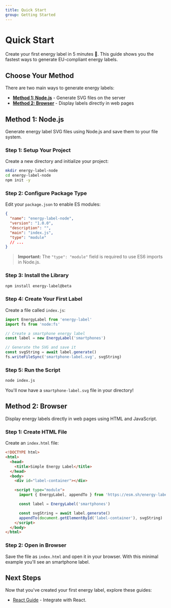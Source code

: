 ```yaml
---
title: Quick Start
group: Getting Started
---
```


# Quick Start

Create your first energy label in 5 minutes 🚀. This guide shows you the fastest ways to generate EU-compliant energy labels.

## Choose Your Method

There are two main ways to generate energy labels:

- [**Method 1: Node.js**](#method-1-nodejs) - Generate SVG files on the server
- [**Method 2: Browser**](#method-2-browser) - Display labels directly in web pages

## Method 1: Node.js

Generate energy label SVG files using Node.js and save them to your file system.

### Step 1: Setup Your Project

Create a new directory and initialize your project:

```bash
mkdir energy-label-node
cd energy-label-node
npm init -y
```

### Step 2: Configure Package Type

Edit your `package.json` to enable ES modules:

```json
{
  "name": "energy-label-node",
  "version": "1.0.0",
  "description": "",
  "main": "index.js",
  "type": "module"
  // ...
}
```

> **Important:** The `"type": "module"` field is required to use ES6 imports in Node.js.

### Step 3: Install the Library

```bash
npm install energy-label@beta
```

### Step 4: Create Your First Label

Create a file called `index.js`:

```js
import EnergyLabel from 'energy-label'
import fs from 'node:fs'

// Create a smartphone energy label
const label = new EnergyLabel('smartphones')

// Generate the SVG and save it
const svgString = await label.generate()
fs.writeFileSync('smartphone-label.svg', svgString)
```

### Step 5: Run the Script

```bash
node index.js
```

You'll now have a `smartphone-label.svg` file in your directory!

## Method 2: Browser

Display energy labels directly in web pages using HTML and JavaScript.

### Step 1: Create HTML File

Create an `index.html` file:

```html
<!DOCTYPE html>
<html>
  <head>
    <title>Simple Energy Label</title>
  </head>
  <body>
    <div id="label-container"></div>

    <script type="module">
      import { EnergyLabel, appendTo } from 'https://esm.sh/energy-label@beta'

      const label = EnergyLabel('smartphones')

      const svgString = await label.generate()
      appendTo(document.getElementById('label-container'), svgString)
    </script>
  </body>
</html>
```

### Step 2: Open in Browser

Save the file as `index.html` and open it in your browser. With this minimal example you'll see an smartphone label.

## Next Steps

Now that you've created your first energy label, explore these guides:

- [React Guide](../guides/react.md) - Integrate with React.
